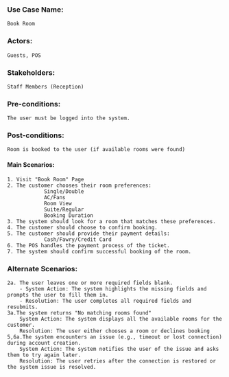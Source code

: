 ### Use Case Name:
    Book Room

### Actors:
    Guests, POS
### Stakeholders:
    Staff Members (Reception)
### Pre-conditions:
    The user must be logged into the system.
### Post-conditions:
    Room is booked to the user (if available rooms were found)
#### Main Scenarios:
    1. Visit "Book Room" Page
    2. The customer chooses their room preferences:
                Single/Double
                AC/Fans
                Room View
                Suite/Regular
                Booking Duration
    3. The system should look for a room that matches these preferences.
    4. The customer should choose to confirm booking.
    5. The customer should provide their payment details:
                Cash/Fawry/Credit Card
    6. The POS handles the payment process of the ticket.
    7. The system should confirm successful booking of the room.
### Alternate Scenarios:
    2a. The user leaves one or more required fields blank.
        - System Action: The system highlights the missing fields and prompts the user to fill them in.
        - Resolution: The user completes all required fields and resubmits.
    3a.The system returns "No matching rooms found"
        System Action: The system displays all the available rooms for the customer.
        Resolution: The user either chooses a room or declines booking
    5,6a.The system encounters an issue (e.g., timeout or lost connection) during account creation.
        System Action: The system notifies the user of the issue and asks them to try again later.
        Resolution: The user retries after the connection is restored or the system issue is resolved.
